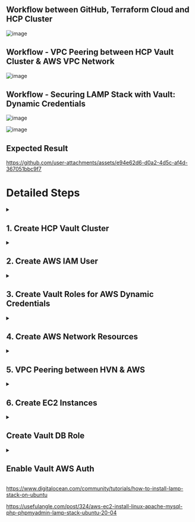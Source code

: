 ## **Workflow between GitHub, Terraform Cloud and HCP Cluster**

![image](https://github.com/user-attachments/assets/46530d3e-b781-42d3-912c-ceff98d02efd)

## **Workflow - VPC Peering between HCP Vault Cluster & AWS VPC Network**

![image](https://github.com/user-attachments/assets/d064c306-e86a-42e3-b68b-2898912acb7b)


## **Workflow - Securing LAMP Stack with Vault: Dynamic Credentials**

![image](https://github.com/user-attachments/assets/25cb794d-b5a3-4832-a8b4-7e32a9a6a30b)

![image](https://github.com/user-attachments/assets/275ab724-5241-4a66-964f-4a343f4821ee)

## **Expected Result**


https://github.com/user-attachments/assets/e94e62d6-d0a2-4d5c-af4d-367051bbc9f7


# Detailed Steps

<details>
<summary> <h2> 1. Create HCP Vault Cluster </h2> </summary>

- Configure Vault cluster & HVN in HCP using Terraform.
- Terraform codes **- [*LAMP-VAULT/1-Create-HVN-Cluster at main · myathway-lab/LAMP-VAULT (github.com)*](https://github.com/myathway-lab/LAMP-VAULT/tree/main/1-Create-HVN-Cluster)**
    
    ```yaml
    resource "hcp_hvn" "mt-hcp-hvn" {
      hvn_id         = var.hvn_id
      cloud_provider = var.cloud_provider
      region         = var.region
    }
    
    resource "hcp_vault_cluster" "hcp_vault_cluster" {
      hvn_id          = hcp_hvn.mt-hcp-hvn.hvn_id
      cluster_id      = var.cluster_id
      tier            = var.tier
      public_endpoint = true
    }
    ```
</details>

<details>
<summary> <h2> 2. Create AWS IAM User </h2> </summary>

- Create AWS IAM user call “**vault-admin**” for Vault administration.
- Generate Access / Secret Keys for programmatic access.
- Attached Inline policy that grants specific permissions related to IAM user management for users whose names start with “vault-”.
- Full Terraform codes - **[*https://github.com/myathway-lab/LAMP-VAULT/blob/main/2-create-aws-vaultadmin*](https://github.com/myathway-lab/LAMP-VAULT/blob/main/2-create-aws-vaultadmin)**
    - TF Code
        
        ```yaml
        provider "aws" {
          region = var.aws_region
        }
        
        resource "aws_iam_user" "vault_admin" {
          name = var.user_name
          path = "/"
        
          tags = {
            Name = var.user_name
          }
        }
        
        resource "aws_iam_access_key" "vault_admin_accesskey" {
          user = aws_iam_user.vault_admin.name
          lifecycle {
            ignore_changes = [
              user
            ]
          }
        }
        
        data "aws_iam_policy_document" "inline_po_vault" {
          statement {
            effect = "Allow"
            actions = [
              "iam:AttachUserPolicy",
              "iam:CreateUser",
              "iam:CreateAccessKey",
              "iam:DeleteUser",
              "iam:DeleteAccessKey",
              "iam:DeleteUserPolicy",
              "iam:DetachUserPolicy",
              "iam:GetUser",
              "iam:ListAccessKeys",
              "iam:ListAttachedUserPolicies",
              "iam:ListGroupsForUser",
              "iam:ListUserPolicies",
              "iam:PutUserPolicy",
              "iam:AddUserToGroup",
              "iam:RemoveUserFromGroup"
            ]
            resources = [
              "arn:aws:iam::0105xxxxxx30:user/vault-*"
            ]
          }
        }
        
        resource "aws_iam_user_policy" "inline_po_attach" {
          name   = var.inline_po_name
          user   = aws_iam_user.vault_admin.name
          policy = data.aws_iam_policy_document.inline_po_vault.json
        }
        ```
</details>        
    
<details>
<summary> <h2> 3. Create Vault Roles for AWS Dynamic Credentials </h2> </summary>

- In this lab, we will use Dynamic creds which is generated by Vault to authenticate with AWS.
- Dynamic creds are short-lived and automatically expire, reducing the risk of long-term exposure. Vault can automatically renew these credentials before they expire, ensuring continuous access without manual intervention. If needed, Vault can revoke the credentials at any time, immediately invalidating them.
- Configure the AWS secrets engine in Vault with specified credentials, region, path, and lease settings. The lifecycle block tells Terraform to ignore changes to the **`access_key`** and **`secret_key.`**  Vault will authenticate to AWS using “vault admin” account that we created in step2 [**2. Create AWS IAM User**](https://www.notion.so/2-Create-AWS-IAM-User-10cdb668cefb80d1bdebd24e3fc52b5d?pvs=21).
    
    ```
    resource "vault_aws_secret_backend" "aws" {
      description               = "Vault AWS Secret Engine Resource for AWS Master Account"
      access_key                = data.terraform_remote_state.vault_admin.outputs.vault_admin_accesskey
      secret_key                = data.terraform_remote_state.vault_admin.outputs.vault_admin_secret_accesskey
      region                    = var.aws_region
      path                      = var.secret_path.master_secret_path
      default_lease_ttl_seconds = 600
      max_lease_ttl_seconds     = 3000
      lifecycle {
        ignore_changes = [
          access_key, secret_key
        ]
      }
    }
    ```
    
- Configure a dynamic role in Vault’s AWS secrets engine that generates IAM user credentials with permissions to manage IAM, EC2, and STS resources.
    
    ```yaml
    resource "vault_aws_secret_backend_role" "iam_admin_dynamic_role" {
      backend         = vault_aws_secret_backend.aws.path
      name            = var.secret_role_name.master_iamadmin_role_name
      credential_type = var.credential_type.iam_user
      policy_document = <<EOT
    {
      "Version": "2012-10-17",
      "Statement": [
        {
          "Effect": "Allow",
          "Action": "iam:*",
          "Resource": "*"
        },
        {
          "Effect": "Allow",
          "Action": "ec2:*",
          "Resource": "*"
        },   
        {
          "Effect": "Allow",
          "Action": "sts:*",
          "Resource": "*"
        }    
      ]
    }
    EOT
    }
    ```
    
- Once we configured AWS secret engine & confirmed dynamic creds are able to generate, we will rotate
- Full Terraform codes - **[*https://github.com/myathway-lab/LAMP-VAULT/blob/main/3-create-vault-dynamic-roles*](https://github.com/myathway-lab/LAMP-VAULT/blob/main/3-create-vault-dynamic-roles)**
</details>


<details>
<summary> <h2>4. Create AWS Network Resources </h2> </summary>

- The `data "vault_aws_access_credentials" "master_iamadmin_creds"` block fetches temporary AWS cred from Vault dynamic role which we created in [**3. Create Vault Roles for AWS Dynamic Credentials**](https://www.notion.so/3-Create-Vault-Roles-for-AWS-Dynamic-Credentials-75d83997ccfc4e86b005c83a00368825?pvs=21).
- Terraform will use this dynamic cred to authenticate with AWS.
- Then create network resources and security groups for EC2 instances which we will setup in [**6. Create EC2 Instances**](https://www.notion.so/6-Create-EC2-Instances-10cdb668cefb80e5bf9de713dc5e9979?pvs=21).
- Terraform code **- [](https://github.com/myathway-lab/LAMP-VAULT/blob/main/4-Create-VPC-SG) *https://github.com/myathway-lab/LAMP-VAULT/blob/main/4-Create-VPC-SG***
    - Create a VPC with specified IP range, tenancy, DNS settings.
        
        ```yaml
        resource "aws_vpc" "main" {
          cidr_block           = var.cidr
          instance_tenancy     = var.instance_tenancy
          enable_dns_hostnames = var.enable_dns_hostnames
          enable_dns_support   = var.enable_dns_support
          tags = merge(
            { "Name" = var.name },
            var.tags
          )
        }
        ```
        
    - Create a public subnet within the above VPC, specifies the AZ, cidr_block and map_public_ip_on_launch to ensure that all the instances in this public subnet receive a public IP address.  Create route table and associate.
        
        ```
        resource "aws_vpc" "main" {
          cidr_block           = var.cidr
          instance_tenancy     = var.instance_tenancy
          enable_dns_hostnames = var.enable_dns_hostnames
          enable_dns_support   = var.enable_dns_support
          tags = merge(
            { "Name" = var.name },
            var.tags
          )
        }
        ```
        
    - Create a public subnet within the above VPC, specifies the AZ, cidr_block and map_public_ip_on_launch to ensure that all the instances in this public subnet receive a public IP address.  Create route table and associate.
        
        ```
        ################################################################################
        # Publiс Subnet For Web Servers
        ################################################################################
        
        resource "aws_subnet" "public" {
          count                   = local.len_public_subnets
          vpc_id                  = aws_vpc.main.id
          availability_zone       = data.aws_availability_zones.azs.names[0]
          cidr_block              = var.public_subnets[count.index]
          map_public_ip_on_launch = var.map_public_ip_on_launch
          tags = {
            Name = "Pub-Subnet-Web"
          }
        }
        
        resource "aws_route_table" "public" {
          vpc_id = aws_vpc.main.id
          tags = {
            Name = "RouteTable-Web"
          }
        }
        
        resource "aws_route_table_association" "public" {
          count          = local.len_public_subnets
          route_table_id = aws_route_table.public.id
          subnet_id      = aws_subnet.public[count.index].id
        
        }
        
        resource "aws_route" "public_internet_gateway" {
          route_table_id         = aws_route_table.public.id
          destination_cidr_block = "0.0.0.0/0"
          gateway_id             = aws_internet_gateway.this.id
          timeouts {
            create = "5m"
          }
        }
        
        ```
        
    - Create a private subnet within the above VPC, specifies the AZ, cidr_block. Create route table and associate.
        
        ```
        ###############################################################################
        # Private Subnets for DB Servers
        ################################################################################
        
        resource "aws_subnet" "private" {
          count             = local.len_private_subnets
          vpc_id            = aws_vpc.main.id
          availability_zone = data.aws_availability_zones.azs.names[1]
          cidr_block        = var.private_subnets[count.index]
          tags = {
            Name = "Pri-Subnet-DB"
          }
        }
        
        resource "aws_route_table" "private" {
          vpc_id = aws_vpc.main.id
          tags = {
            Name = "DB-RouteTable"
          }
        }
        
        resource "aws_route_table_association" "private" {
          count          = local.len_private_subnets
          route_table_id = aws_route_table.private.id
          subnet_id      = element(aws_subnet.private[*].id, count.index)
        }
        
        resource "aws_route" "private_nat_gateway" {
          route_table_id         = aws_route_table.private.id
          destination_cidr_block = var.nat_gateway_destination_cidr_block
          nat_gateway_id         = aws_nat_gateway.nat.id
          timeouts {
            create = "5m"
          }
        }
        
        ```
        
    - Create Internet gateway.
        
        ```
        ################################################################################
        # Internet Gateway
        ################################################################################
        
        resource "aws_internet_gateway" "this" {
          vpc_id = aws_vpc.main.id
          tags = merge(
            { "Name" = var.name },
            var.tags,
          )
        }
        ```
        
    - Create NAT gateway.
        
        ```
        ################################################################################
        # NAT Gateway
        ################################################################################
        
        resource "aws_eip" "nat" {
          domain     = "vpc"
          depends_on = [aws_internet_gateway.this]
        }
        
        resource "aws_nat_gateway" "nat" {
          allocation_id = aws_eip.nat.id
          subnet_id = element(
            aws_subnet.public[*].id, 0
          )
          depends_on = [aws_internet_gateway.this]
          tags = {
            Name = "LAMP NAT"
          }
        }
        ```
        
    - Security Group for Web Servers
        
        ```yaml
        ################################################################################
        # Security Group for Web Servers
        ################################################################################
        
        resource "aws_security_group" "Web-SecurityGroup" {
          name        = "Web-SecurityGroup"
          description = "Allow inbound and outbound traffic for Web servers"
          vpc_id      = aws_vpc.main.id
        
          tags = {
            Name = "Web-SecurityGroup"
          }
        }
        
        resource "aws_vpc_security_group_ingress_rule" "allow_http" {
          security_group_id = aws_security_group.Web-SecurityGroup.id
          cidr_ipv4         = "0.0.0.0/0"
          from_port         = 80
          ip_protocol       = "tcp"
          to_port           = 80
        }
        
        resource "aws_vpc_security_group_ingress_rule" "allow_https" {
          security_group_id = aws_security_group.Web-SecurityGroup.id
          cidr_ipv4         = "0.0.0.0/0"
          from_port         = 443
          ip_protocol       = "tcp"
          to_port           = 443
        }
        
        resource "aws_vpc_security_group_ingress_rule" "allow_ssh_to_all" {
          security_group_id = aws_security_group.Web-SecurityGroup.id
          cidr_ipv4         = "0.0.0.0/0"
          from_port         = 22
          ip_protocol       = "tcp"
          to_port           = 22
        }
        
        resource "aws_vpc_security_group_egress_rule" "allow_all" {
          security_group_id = aws_security_group.Web-SecurityGroup.id
          cidr_ipv4         = "0.0.0.0/0"
          ip_protocol       = "-1" # semantically equivalent to all ports
        }
        ```
        
    - Security Group for DB Servers
        
        ```yaml
        ################################################################################
        # Security Group for DB Servers
        ################################################################################
        
        resource "aws_security_group" "DB-SecurityGroup" {
          name        = "DB-SecurityGroup"
          description = "Allow inbound and outbound traffic for Db servers"
          vpc_id      = aws_vpc.main.id
        
          tags = {
            Name = "DB-SecurityGroup"
          }
        }
        
        resource "aws_vpc_security_group_ingress_rule" "allow_ssh" {
          for_each          = toset(var.public_subnets)
          security_group_id = aws_security_group.DB-SecurityGroup.id
          cidr_ipv4         = each.value
          from_port         = 22
          ip_protocol       = "tcp"
          to_port           = 22
        }
        
        resource "aws_vpc_security_group_ingress_rule" "allow_vault" {
          security_group_id = aws_security_group.DB-SecurityGroup.id
          cidr_ipv4         = "172.25.16.0/20"
          from_port         = 3306
          ip_protocol       = "tcp"
          to_port           = 3306
        }
        
        resource "aws_vpc_security_group_ingress_rule" "allow_websever" {
          security_group_id = aws_security_group.DB-SecurityGroup.id
          cidr_ipv4         = var.public_subnets[0] 
          from_port         = 3306
          ip_protocol       = "tcp"
          to_port           = 3306
        }
        
        resource "aws_vpc_security_group_egress_rule" "allow_http" {
          security_group_id = aws_security_group.DB-SecurityGroup.id
          cidr_ipv4         = "0.0.0.0/0"
          from_port         = 80
          ip_protocol       = "tcp"
          to_port           = 80
        }
        
        resource "aws_vpc_security_group_egress_rule" "allow_https" {
          security_group_id = aws_security_group.DB-SecurityGroup.id
          cidr_ipv4         = "0.0.0.0/0"
          from_port         = 443
          ip_protocol       = "tcp"
          to_port           = 443
        }
        
        resource "aws_vpc_security_group_egress_rule" "allow_vaultport" {
          security_group_id = aws_security_group.DB-SecurityGroup.id
          cidr_ipv4         = "0.0.0.0/0"
          from_port         = 8200
          ip_protocol       = "tcp"
          to_port           = 8200
        }
        ```
        

![image](https://github.com/user-attachments/assets/472613b1-286a-493b-934a-59621475fa60)


</details>

<details>
<summary> <h2> 5. VPC Peering between HVN & AWS </h2> </summary>

- **Same as step 4, Terraform will use aws dynamic cred to authenticate with AWS.**
- **Establishes a peering connection between an HVN and an AWS VPC.**
- **Configures the necessary routes to enable communication between HVN and AWS VPC.**
- **Full Terraform code - [*https://github.com/myathway-lab/LAMP-VAULT/blob/main/5-VPC-Peering*](https://github.com/myathway-lab/LAMP-VAULT/blob/main/5-VPC-Peering)**
- Create HVN to AWS Peering
    
    ```yaml
    ###cretae hvn to aws peering###
    
    resource "hcp_aws_network_peering" "dev" {
      hvn_id          = var.hvn_id
      peering_id      = var.peering_id
      peer_vpc_id     = var.peer_vpc_id
      peer_account_id = var.owner_id
      peer_vpc_region = var.peer_region
    }
    ```
    
- To automatically accept the peering connection on the AWS.
    
    ```yaml
    resource "aws_vpc_peering_connection_accepter" "peer" {
      vpc_peering_connection_id = hcp_aws_network_peering.dev.provider_peering_id
      auto_accept               = true
    }
    ```
    
- Add Routes for HVN
    
    ```yaml
    resource "hcp_hvn_route" "hvn-to-aws-route" {
      hvn_link         = data.hcp_hvn.hvn_vault.self_link
      hvn_route_id     = "hvn-aws-route"
      destination_cidr = "10.0.0.0/16"
      target_link      = hcp_aws_network_peering.dev.self_link
    }
    ```
    
- Add Routes for AWS
    
    ```yaml
    resource "aws_route" "route_for_private" {
      route_table_id            = var.private_routetb_id
      destination_cidr_block    = data.hcp_hvn.hvn_vault.cidr_block
      vpc_peering_connection_id = aws_vpc_peering_connection_accepter.peer.id
    }
    
    resource "aws_route" "route_for_public" {
      route_table_id            = var.public_routetb_id
      destination_cidr_block    = data.hcp_hvn.hvn_vault.cidr_block
      vpc_peering_connection_id = aws_vpc_peering_connection_accepter.peer.id
    }
    ```
    

![image](https://github.com/user-attachments/assets/1bf0a3bd-1c91-4151-b383-b9a420f38316)


</details>


<details>
<summary> <h2> 6. Create EC2 Instances </h2> </summary>

- **Same as previous steps, Terraform will use dynamic creds generated from vault role to authenticate with AWS to deploy EC2 resources.**
- **Full Terraform codes - [](https://github.com/myathway-lab/LAMP-VAULT/blob/main/4-Create-VPC-SG) *https://github.com/myathway-lab/LAMP-VAULT/blob/main/6-Create-EC2-Instances***
- **Refer [Setup Apache/PHP server](https://www.notion.so/Setup-Apache-PHP-server-10cdb668cefb801480b1f7d8d090eff5?pvs=21) [Setup MySQL server](https://www.notion.so/Setup-MySQL-server-10cdb668cefb80738f67f99a3b843fd6?pvs=21) for detailed setup.**

> **We will setup LAMP (Linux, Apache, MySQL, PHP) stack on AWS with separate EC2 instances for MySQL and Apache/PHP.**
> 

> **Whenever the Apache service needs to authenticate with DB, it talks to Vault. Then Vault authenticates with DB and generate DB dynamic creds.**
> 

> **In this lab, we will use Vault Agent with auto-auth to automatically renew the dynamic creds before expiring. This ensures that web server always has valid credentials.**
> 
> 
> **Renewing the Vault Token: Vault agent uses vault aws auth role `vault-role-for-ec2role`to authenticate Vault server and obtain a Vault token. This token is then periodically renewed to ensure continuous access.**
> 
> **Renewing Database creds: Vault agent reads the database credentials from `database/creds/db-role` and writes them `var/www/html/db-creds.json` This ensures that database credentials are always up-to-date.**
> 
> - **vault-agent.hcl (Vault Agent Config)**
>     
>     ```
>     exit_after_auth = false
>     pid_file = "/var/run/vault-agent.pid"
>     
>     auto_auth {
>       method "aws" {
>           mount_path = "auth/aws"
>           config = {
>               type = "iam"
>               role = "vault-role-for-ec2role"
>           }
>       }
>     
>       sink "file" {
>           config = {
>               path = "/var/www/html/vault-token-via-agent"
>           }
>       }
>     }
>     
>     vault {
>       address = "${vault_addr}"
>     }
>     
>     template {
>       source      = "/etc/vault.d/db-creds-template.hcl"
>       destination = "/var/www/html/db-creds.json"  
>     }
>     ```
>     
> 
- **High-level workflow**

![image](https://github.com/user-attachments/assets/57516a2b-9f29-4504-9e32-cfa21313048b)

- **Detailed workflow**

![image](https://github.com/user-attachments/assets/83cd958b-b7dd-480d-bdd7-55950c5e7f88)

- **Expected Result: “Automatically renew the dynamic creds before expiring & Ensures web server always has valid credentials”.**

![image](https://github.com/user-attachments/assets/7c2a81bb-78cd-402a-80c2-c4a39151ee72)

![image](https://github.com/user-attachments/assets/499a1748-8697-42bf-9cc3-546d47b2d038)

### Setup Apache/PHP server

- **Before we launch EC2, we need to create AWS IAM role named “aws-ec2role-for-vault-authmethod” for HCP Vault Dedicated auth method.**
- **Then launch Web server in public subnet.**
- **Attach a security group defined in ‣.**
- **Attach “aws-ec2role-for-vault-authmethod” IAM role in web server.**
- **Add user data.**
    
    **- Update the package manager & install Apache and PHP related packages.
    - Configures Vault Agent with AWS IAM method.**
    
    **- Use Vault’s Auto-Auth method using AWS IAM roles to allow Vault to automatically   authenticate and retrieve a token.**
    
    **- Write PHP Code “/var/www/html/phptest.php” to test DB Connection.**
    
    **- Write PHP Code “/var/www/html/usersubmission.php” to verify the DB dynamic user privileges to LAMP database.**
    
- **Setup Web Sever**
    
    ```yaml
    resource "aws_instance" "LAMP-WEB" {
      ami                         = "ami-01811d4912b4ccb26"
      instance_type               = "t2.micro"
      key_name                    = var.key_name
      subnet_id                   = var.Pub-Subnet-Web
      vpc_security_group_ids      = var.Web-SecurityGroup-id
      iam_instance_profile        = var.iam_role
      associate_public_ip_address = true
    
      root_block_device {
        volume_size = 30
        volume_type = "gp3"
      }
      user_data = templatefile("${path.module}/web_user_data.tpl", {
        vault_addr = var.vault_addr,
        db_ip = var.db_ip
      })
    
      tags = {
        Name = "LAMP-WEB"
      }
    }
    
    resource "aws_eip" "LAMP-WEB-EIP" {
      vpc      = true
      instance = aws_instance.LAMP-WEB.id
    }
    ```
    
- **web_user_data.tpl (user data for webserver)**
    
    ```yaml
    #!/bin/bash
    set -e
    sudo hostnamectl set-hostname LAMP-WEB
    sudo apt-get update -y
    sudo apt-get install apache2 -y 
    sudo apt-get install php libapache2-mod-php php-mysql php-curl php-gd php-json php-zip gpg wget -y
    sudo apt install mysql-client -y
    sudo wget -O- https://apt.releases.hashicorp.com/gpg | sudo gpg --dearmor -o /usr/share/keyrings/hashicorp-archive-keyring.gpg
    gpg --no-default-keyring --keyring /usr/share/keyrings/hashicorp-archive-keyring.gpg --fingerprint
    echo "deb [arch=$(dpkg --print-architecture) signed-by=/usr/share/keyrings/hashicorp-archive-keyring.gpg] https://apt.releases.hashicorp.com $(lsb_release -cs) main" | sudo tee /etc/apt/sources.list.d/hashicorp.list
    sudo apt update && sudo apt install vault
    
    # Create the Vault agent configuration file
    sudo cat <<EOF > /etc/vault.d/vault-agent.hcl
    exit_after_auth = false
    pid_file = "/var/run/vault-agent.pid"
    
    auto_auth {
      method "aws" {
          mount_path = "auth/aws"
          config = {
              type = "iam"
              role = "vault-role-for-ec2role"
          }
      }
    
      sink "file" {
          config = {
              path = "/var/www/html/vault-token-via-agent"
          }
      }
    }
    
    vault {
      address = "${vault_addr}"
    }
    
    template {
      source      = "/etc/vault.d/db-creds-template.hcl"
      destination = "/var/www/html/db-creds.json"  
    }
    EOF
    
    sudo chown vault:vault /etc/vault.d/vault-agent.hcl
    sudo chmod 600 /etc/vault.d/vault-agent.hcl
    
    # Read the DB role creds
    sudo cat <<EOF > /etc/vault.d/db-creds-template.hcl
    {
      "username": "{{ with secret "database/creds/db-role" }}{{ .Data.username }}{{ end }}",
      "password": "{{ with secret "database/creds/db-role" }}{{ .Data.password }}{{ end }}"
    }
    EOF
    
    sudo chown vault:vault /etc/vault.d/db-creds-template.hcl
    sudo chmod 600 /etc/vault.d/vault-agent.hcl
    
    ##Run vault agent as service 
    sudo cat <<EOF > /etc/systemd/system/vault-agent.service
    [Unit]
    Description=Vault Agent
    After=network.target
    
    [Service]
    Environment="VAULT_NAMESPACE=admin"
    Environment="VAULT_ADDR=${vault_addr}"
    
    ExecStart=/usr/bin/vault agent -config=/etc/vault.d/vault-agent.hcl
    Restart=on-failure
    
    [Install]
    WantedBy=multi-user.target
    EOF
    
    sudo systemctl daemon-reload
    sudo systemctl enable vault-agent
    sudo systemctl start vault-agent
    
    #Configure PHP code for dynamic DB cred check
    sudo cat <<'EOF' > /var/www/html/phptest1.php
    <?php
    // Enable error reporting
    error_reporting(E_ALL);
    ini_set('display_errors', 1);
    
    // Path to the JSON file with database credentials
    
    $credsFile = '/var/www/html/db-creds.json';
    
    // Read the JSON file
    $json = file_get_contents($credsFile);
    if ($json === false) {
        die("Failed to read credentials file.");
    }
    
    $creds = json_decode($json, true);
    if ($creds === null) {
        die("Failed to decode JSON.");
    }
    
    // Debugging output
    echo "Username: " . htmlspecialchars($creds['username']) . "<br>";
    echo "Password: " . htmlspecialchars($creds['password']) . "<br>";
    
    // Database connection parameters
    $servername = "${db_ip}"; // e.g., "localhost" or your server IP
    $username = $creds['username'];
    $password = $creds['password'];
    $dbname = "lamp"; // the name of your database
    
    // Create connection
    $conn = new mysqli($servername, $username, $password, $dbname);
    
    // Check connection
    if ($conn->connect_error) {
        die("Connection failed: " . $conn->connect_error);
    }
    echo "Connected successfully to the database.";
    ?>
    EOF
    
    #Configure PHP code for dynamic cred to verify the access
    sudo cat <<'EOF' > /var/www/html/usersubmission.php
    <?php
    // Enable error reporting
    error_reporting(E_ALL);
    ini_set('display_errors', 1);
    
    // Path to the JSON file with database credentials
    $credsFile = '/var/www/html/db-creds.json';
    
    // Read the JSON file
    $json = file_get_contents($credsFile);
    if ($json === false) {
        die("Failed to read credentials file.");
    }
    
    $creds = json_decode($json, true);
    if ($creds === null) {
        die("Failed to decode JSON.");
    }
    
    // Database connection parameters
    $servername = "10.0.2.217"; // e.g., "localhost" or your server IP
    $username = $creds['username'];
    $password = $creds['password'];
    $dbname = "lamp"; // the name of your database
    
    // Create connection
    $conn = new mysqli($servername, $username, $password, $dbname);
    
    // Check connection
    if ($conn->connect_error) {
        die("Connection failed: " . $conn->connect_error);
    }
    echo "Connected successfully to the database.<br>";
    
    // Handle form submission
    if ($_SERVER["REQUEST_METHOD"] == "POST") {
        $user = $_POST['username'];
        $email = $_POST['email'];
        $pass = $_POST['password'];
    
        // Insert data into the users table
        $sql = "INSERT INTO users (username, email, password) VALUES ('$user', '$email', '$pass')";
    
        if ($conn->query($sql) === TRUE) {
            echo "New user created successfully. Below is the LAMP User List. <br>";
        } else {
            echo "Error: " . $sql . "<br>" . $conn->error;
        }
    }
    
    // Retrieve and display all users
    $sql = "SELECT id, username, email FROM users";
    $result = $conn->query($sql);
    
    if ($result->num_rows > 0) {
        echo "<h3>Users List</h3>";
        echo "<table border='1'><tr><th>ID</th><th>Username</th><th>Email</th></tr>";
        while($row = $result->fetch_assoc()) {
            echo "<tr><td>" . $row["id"]. "</td><td>" . $row["username"]. "</td><td>" . $row["email"]. "</td></tr>";
        }
        echo "</table>";
    } else {
        echo "0 results";
    }
    
    $conn->close();
    ?>
    
    <!DOCTYPE html>
    <html>
    <head>
        <title>Register User</title>
    </head>
    <body>
        <h3>Register User</h3>
        <form method="post" action="">
            <label for="username">Username:</label>
            <input type="text" id="username" name="username" required><br><br>
            <label for="email">Email:</label>
            <input type="email" id="email" name="email" required><br><br>
            <label for="password">Password:</label>
            <input type="password" id="password" name="password" required><br><br>
            <input type="submit" name="submit" value="Register">
        </form>
    </body>
    </html>
    EOF 
    
    sudo systemctl restart vault-agent.service 
    sudo systemctl restart apache2
    ```
 

### Setup MySQL server

- **Launch MySQL server in private subnet and attach a security group defined in** ‣.
- **Add user data.**
    
     **- Update the package manager & install MySQL related packages.**
    
     **- Configure MySQL & allow remote client access.**
    
     **- Create “lampuser” in DB.**
    
     **- When webserver tries to access database, vault agent from webserver will read the DB-Role from Vault.** 
    
     **- DB-Role will use “lampuser” to authenticate with Database to generate dynamic user.** 
    
     **- So, we need to give “create user” and “drop” with “grant” privileges to “lampuser”.**
    
- **Launch DB Sever**
    
    ```yaml
    resource "aws_instance" "LAMP-MySQL" {
      ami                    = "ami-01811d4912b4ccb26"
      instance_type          = "t2.micro"
      key_name               = var.key_name
      subnet_id              = var.Pri-Subnet-DB
      vpc_security_group_ids = var.DB-SecurityGroup-id
      private_ip             = var.db_ip
      root_block_device {
        volume_size = 30
        volume_type = "gp3"
      }
      user_data = templatefile("${path.module}/mysql_user_data.tpl", {
        mysql_root_password = var.mysql_root_password,
        mysql_lamp_password = var.mysql_lamp_password
      })
    
      tags = {
        Name = "LAMP-MySQL"
      }
    }
    ```
    
- **mysql_user_data.tpl  (user data for db server)**
    
    ```yaml
    #!/bin/bash
    set -e
    sudo hostnamectl set-hostname LAMP-MySQL
    sudo apt-get update -y
    sudo apt-get install mysql-server -y
    # Secure MySQL installation
    sudo mysql_secure_installation <<EOF
    y
    0
    y
    y
    y
    y
    EOF
    
    # Login to MySQL with root user and empty password, then change the root password
    # root_password="${mysql_root_password}"
    
    root_password="${mysql_root_password}"
    
    sudo mysql -u root --execute="ALTER USER 'root'@'localhost' IDENTIFIED WITH mysql_native_password BY '$root_password'; FLUSH PRIVILEGES;"
    
    # Run additional MySQL commands
    lamp_password="${mysql_lamp_password}"
    
    sudo mysql -u root -p"$root_password" <<EOF
    CREATE DATABASE lamp;
    CREATE USER 'lampuser'@'%' IDENTIFIED BY '$lamp_password';
    GRANT ALL PRIVILEGES ON lamp.* TO 'lampuser'@'%';
    GRANT DROP ON mysql.* TO 'lampuser'@'%' WITH GRANT OPTION;
    GRANT CREATE USER ON *.* TO 'lampuser'@'%' WITH GRANT OPTION;
    FLUSH PRIVILEGES;
    CREATE TABLE users (
        id INT AUTO_INCREMENT PRIMARY KEY,
        username VARCHAR(50) NOT NULL,
        email VARCHAR(100) NOT NULL,
        password VARCHAR(255) NOT NULL
    );
    EOF
    
    # Change the bind address to all to accept remote connection.
    sudo sed -i 's/^bind-address\s*=.*/bind-address = 0.0.0.0/' /etc/mysql/mysql.conf.d/mysqld.cnf
    
    # Restart the mysql after config change.
    sudo systemctl restart mysql
    ```
</details>    

<details>
<summary> <h2> Create Vault DB Role </h2> </summary>

- We need to make sure EC2 Webserver able to talk with vault to read the DB creds.
- In Vault server, we will enable database secret engine, configure database connection and create role for dynamic creds.
- Vault agent inside EC2 webserver will read the role and get dynamic creds from vault.
- **Full Terraform codes - [*https://github.com/myathway-lab/LAMP-VAULT/blob/main/7-Create-Vault-DB-Role*](https://github.com/myathway-lab/LAMP-VAULT/blob/main/7-Create-Vault-DB-Role)**

- Enable database secrets engine at the path “database”
    
    ```yaml
    resource "vault_mount" "db" {
      path = "database"
      type = "database"
      description = "This is for mysql db secret engine."
    }
    ```
    
- Sets up the connection to the MySQL database
    
    ```yaml
    resource "vault_database_secret_backend_connection" "lamp-mysql-db" {
      backend           = vault_mount.db.path
      name              = "lamp-mysql-db"
      allowed_roles     = ["db-role"]
      verify_connection = true
      mysql{
        connection_url  = "{{username}}:{{password}}@tcp(${var.db_ip}:3306)/"
        username          = var.lamp_username
        password          = var.lamp_password
      }
    }
    ```
    
- Defines a role that can create users in the MySQL database & grant all privileges to lamp database.
    
    ```yaml
    resource "vault_database_secret_backend_role" "db-role" {
      backend             = vault_mount.db.path
      name                = "db-role"
      db_name             = vault_database_secret_backend_connection.lamp-mysql-db.name
      creation_statements = ["CREATE USER '{{name}}'@'%' IDENTIFIED BY '{{password}}'; GRANT ALL PRIVILEGES ON lamp.* TO '{{name}}'@'%';"]
      default_ttl         = "180"
      max_ttl             = "300"
    }
    ```
    
</details>


<details>
<summary> <h2> Enable Vault AWS Auth </h2> </summary>

- For AWS EC2 instances to authenticate with Vault, we can use **AWS auth method**. This method supports two types of authentications, “**IAM Method**” & “**EC2 Method**”.
- In this scenario, we will use AWS auth **IAM method** using **Vault Agent**.
- Please refer vault agent setup in [Setup Apache/PHP server](https://www.notion.so/Setup-Apache-PHP-server-10cdb668cefb801480b1f7d8d090eff5?pvs=21)
- **Full Terraform codes - [*https://github.com/myathway-lab/LAMP-VAULT/blob/main/7-Create-Vault-DB-Role*](https://github.com/myathway-lab/LAMP-VAULT/blob/main/7-Create-Vault-DB-Role)**

- Enable the AWS authentication method in Vault
    
    ```yaml
    resource "vault_auth_backend" "aws" {
      type = "aws"
    }
    ```
    
- Configure the AWS client with the necessary access and secret keys to authenticate with Vault.
    
    ```yaml
    resource "vault_aws_auth_backend_client" "client" {
      backend    = vault_auth_backend.aws.path
      access_key = data.vault_aws_access_credentials.master_iamadmin_creds.access_key
      secret_key = data.vault_aws_access_credentials.master_iamadmin_creds.secret_key
    }
    ```
    
- Define a policy that grants read access to the database credentials at the specified path.
    
    ```yaml
    resource "vault_policy" "vault-policy-for-ec2role" {
      name = "vault-policy-for-ec2role"
      policy = <<EOT
    path "database/creds/db-role" {
      capabilities = ["read"]
    }
    EOT
    }
    ```
    
- Create a role that allows EC2 instances with the specified IAM role to authenticate with Vault and obtain tokens with the defined policy.
    
    ```yaml
    resource "vault_aws_auth_backend_role" "vault-role-for-ec2role" {
      backend                         = vault_auth_backend.aws.path
      role                            = "vault-role-for-ec2role"
      auth_type                       = "iam"
      bound_iam_principal_arns        = ["arn:aws:iam::01052xxxxxxx030:role/aws-ec2role-for-vault-authmethod"]
      token_ttl                       = 120
      token_max_ttl                   = 300
      token_policies                  = ["vault-policy-for-ec2role"]
    }
    ```
</details>   

https://www.digitalocean.com/community/tutorials/how-to-install-lamp-stack-on-ubuntu

https://usefulangle.com/post/324/aws-ec2-install-linux-apache-mysql-php-phpmyadmin-lamp-stack-ubuntu-20-04
